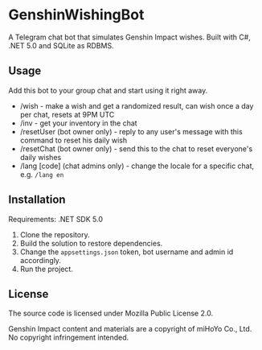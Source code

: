 # GenshinWishingBot

A Telegram chat bot that simulates Genshin Impact wishes. Built with C#, .NET 5.0 and SQLite as RDBMS.

## Usage

Add this bot to your group chat and start using it right away.

- /wish - make a wish and get a randomized result, can wish once a day per chat, resets at 9PM UTC
- /inv - get your inventory in the chat
- /resetUser (bot owner only) - reply to any user's message with this command to reset his daily wish
- /resetChat (bot owner only) - send this to the chat to reset everyone's daily wishes
- /lang [code] (chat admins only) - change the locale for a specific chat, e.g. `/lang en`

## Installation

Requirements: .NET SDK 5.0

1. Clone the repository.
2. Build the solution to restore dependencies.
3. Change the `appsettings.json` token, bot username and admin id accordingly.
4. Run the project.

## License

The source code is licensed under Mozilla Public License 2.0.

Genshin Impact content and materials are a copyright of miHoYo Co., Ltd. No copyright infringement intended.